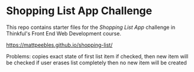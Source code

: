 # Shopping List App Challenge

This repo contains starter files for the *Shopping List App* challenge in Thinkful's Front End Web Development course.

https://mattpeebles.github.io/shopping-list/


Problems:
copies exact state of first list item
	if checked, then new item  will be checked
	if user erases list completely then no new item will be created
